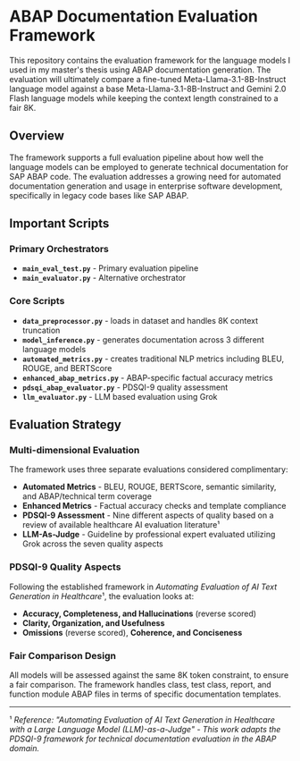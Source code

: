 # ABAP Documentation Evaluation Framework

This repository contains the evaluation framework for the language models I used in my master's thesis using ABAP documentation generation. The evaluation will ultimately compare a fine-tuned Meta-Llama-3.1-8B-Instruct language model against a base Meta-Llama-3.1-8B-Instruct and Gemini 2.0 Flash language models while keeping the context length constrained to a fair 8K.

## Overview

The framework supports a full evaluation pipeline about how well the language models can be employed to generate technical documentation for SAP ABAP code. The evaluation addresses a growing need for automated documentation generation and usage in enterprise software development, specifically in legacy code bases like SAP ABAP.

## Important Scripts

### Primary Orchestrators
- **`main_eval_test.py`** - Primary evaluation pipeline
- **`main_evaluator.py`** - Alternative orchestrator

### Core Scripts
- **`data_preprocessor.py`** - loads in dataset and handles 8K context truncation
- **`model_inference.py`** - generates documentation across 3 different language models
- **`automated_metrics.py`** - creates traditional NLP metrics including BLEU, ROUGE, and BERTScore
- **`enhanced_abap_metrics.py`** - ABAP-specific factual accuracy metrics
- **`pdsqi_abap_evaluator.py`** - PDSQI-9 quality assessment
- **`llm_evaluator.py`** - LLM based evaluation using Grok

## Evaluation Strategy

### Multi-dimensional Evaluation
The framework uses three separate evaluations considered complimentary:

- **Automated Metrics** - BLEU, ROUGE, BERTScore, semantic similarity, and ABAP/technical term coverage
- **Enhanced Metrics** - Factual accuracy checks and template compliance
- **PDSQI-9 Assessment** - Nine different aspects of quality based on a review of available healthcare AI evaluation literature¹
- **LLM-As-Judge** - Guideline by professional expert evaluated utilizing Grok across the seven quality aspects

### PDSQI-9 Quality Aspects
Following the established framework in *Automating Evaluation of AI Text Generation in Healthcare*¹, the evaluation looks at:
- **Accuracy, Completeness, and Hallucinations** (reverse scored)
- **Clarity, Organization, and Usefulness**
- **Omissions** (reverse scored), **Coherence, and Conciseness**

### Fair Comparison Design
All models will be assessed against the same 8K token constraint, to ensure a fair comparison. The framework handles class, test class, report, and function module ABAP files in terms of specific documentation templates.

---

¹ *Reference: "Automating Evaluation of AI Text Generation in Healthcare with a Large Language Model (LLM)-as-a-Judge" - This work adapts the PDSQI-9 framework for technical documentation evaluation in the ABAP domain.*
